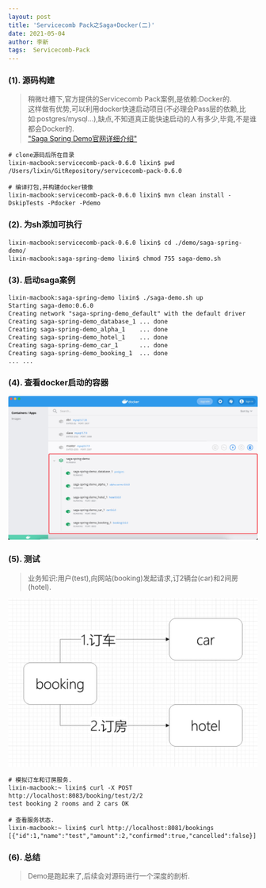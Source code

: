 ```yaml
---
layout: post
title: 'Servicecomb Pack之Saga+Docker(二)'
date: 2021-05-04
author: 李新
tags:  Servicecomb-Pack
---
```


### (1). 源码构建
> 稍微吐槽下,官方提供的Servicecomb Pack案例,是依赖:Docker的.  
> 这样做有优势,可以利用docker快速启动项目(不必理会Pass层的依赖,比如:postgres/mysql...),缺点,不知道真正能快速启动的人有多少,毕竟,不是谁都会Docker的.   
> ["Saga Spring Demo官网详细介绍"](https://github.com/help-lixin/servicecomb-pack/blob/master/demo/saga-spring-demo/README.md)   

```
# clone源码后所在目录
lixin-macbook:servicecomb-pack-0.6.0 lixin$ pwd
/Users/lixin/GitRepository/servicecomb-pack-0.6.0

# 编译打包,并构建docker镜像
lixin-macbook:servicecomb-pack-0.6.0 lixin$ mvn clean install -DskipTests -Pdocker -Pdemo
```
### (2). 为sh添加可执行
```
lixin-macbook:servicecomb-pack-0.6.0 lixin$ cd ./demo/saga-spring-demo/
lixin-macbook:saga-spring-demo lixin$ chmod 755 saga-demo.sh 
```
### (3). 启动saga案例
```
lixin-macbook:saga-spring-demo lixin$ ./saga-demo.sh up
Starting saga-demo:0.6.0
Creating network "saga-spring-demo_default" with the default driver
Creating saga-spring-demo_database_1 ... done
Creating saga-spring-demo_alpha_1    ... done
Creating saga-spring-demo_hotel_1    ... done
Creating saga-spring-demo_car_1      ... done
Creating saga-spring-demo_booking_1  ... done
... ...
```
### (4). 查看docker启动的容器
!["Servicecomb Pack Saga Docker"](/assets/servicecomb-pack/imgs/saga-spring-demo.jpg)

### (5). 测试
> 业务知识:用户(test),向网站(booking)发起请求,订2辆台(car)和2间房(hotel).   

!["Saga案例"](/assets/servicecomb-pack/imgs/Servicecomb-Pack-Saga-Demo.jpg)

```
# 模拟订车和订房服务.
lixin-macbook:~ lixin$ curl -X POST http://localhost:8083/booking/test/2/2
test booking 2 rooms and 2 cars OK

# 查看服务状态.
lixin-macbook:~ lixin$ curl http://localhost:8081/bookings
[{"id":1,"name":"test","amount":2,"confirmed":true,"cancelled":false}]
```
### (6). 总结
> Demo是跑起来了,后续会对源码进行一个深度的剖析.   